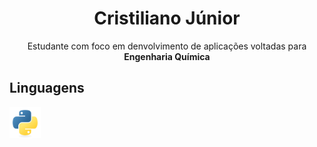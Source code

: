 <h1 align="center">Cristiliano Júnior</h1>
<p align="center">Estudante com foco em denvolvimento de aplicações voltadas para <b>Engenharia Química</b></p>
<h2 align="left" >Linguagens</h2>
<img src="https://raw.githubusercontent.com/devicons/devicon/master/icons/python/python-original.svg" width="50px" height="50px">
